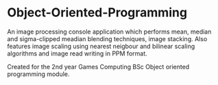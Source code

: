 # Object-Oriented-Programming
An image processing console application which performs mean, median and sigma-clipped meadian blending techniques, image stacking. Also features image scaling using nearest neigbour and bilinear scaling algorithms and image read writing in PPM format.

Created for the 2nd year Games Computing BSc Object oriented programming module.
